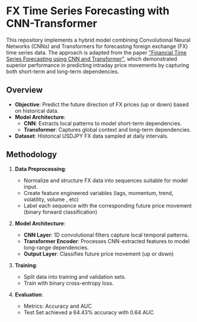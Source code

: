 # FX Time Series Forecasting with CNN-Transformer

This repository implements a hybrid model combining Convolutional Neural Networks (CNNs) and Transformers for forecasting foreign exchange (FX) time series data. The approach is adapted from the paper ["Financial Time Series Forecasting using CNN and Transformer"](https://arxiv.org/pdf/2304.04912), which demonstrated superior performance in predicting intraday price movements by capturing both short-term and long-term dependencies.

## Overview

- **Objective**: Predict the future direction of FX prices (up or down) based on historical data.
- **Model Architecture**:
  - **CNN**: Extracts local patterns to model short-term dependencies.
  - **Transformer**: Captures global context and long-term dependencies.
- **Dataset**: Historical USDJPY FX data sampled at daily intervals.

## Methodology

1. **Data Preprocessing**:
   - Normalize and structure FX data into sequences suitable for model input.
   - Create feature engineered variables (lags, momentum, trend, volatility, volume , etc)
   - Label each sequence with the corresponding future price movement (binary forward classification)

2. **Model Architecture**:
   - **CNN Layer**: 1D convolutional filters capture local temporal patterns.
   - **Transformer Encoder**: Processes CNN-extracted features to model long-range dependencies.
   - **Output Layer**: Classifies future price movement (up or down)

3. **Training**:
   - Split data into training and validation sets.
   - Train with binary cross-entropy loss.

4. **Evaluation**:
   - Metrics: Accuracy and AUC
   - Test Set achieved a 64.43% accuracy with 0.64 AUC
